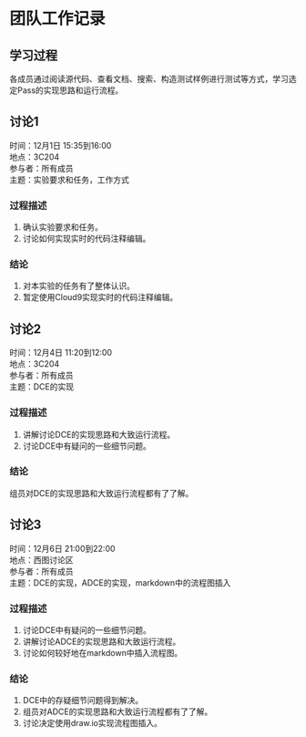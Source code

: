 # 团队工作记录

## 学习过程

各成员通过阅读源代码、查看文档、搜索、构造测试样例进行测试等方式，学习选定Pass的实现思路和运行流程。

## 讨论1

时间：12月1日 15:35到16:00  
地点：3C204  
参与者：所有成员  
主题：实验要求和任务，工作方式  

### 过程描述

1. 确认实验要求和任务。
2. 讨论如何实现实时的代码注释编辑。

### 结论

1. 对本实验的任务有了整体认识。
2. 暂定使用Cloud9实现实时的代码注释编辑。

## 讨论2

时间：12月4日 11:20到12:00  
地点：3C204  
参与者：所有成员  
主题：DCE的实现  

### 过程描述

1. 讲解讨论DCE的实现思路和大致运行流程。
2. 讨论DCE中有疑问的一些细节问题。

### 结论

组员对DCE的实现思路和大致运行流程都有了了解。

## 讨论3

时间：12月6日 21:00到22:00  
地点：西图讨论区  
参与者：所有成员  
主题：DCE的实现，ADCE的实现，markdown中的流程图插入  

### 过程描述

1. 讨论DCE中有疑问的一些细节问题。
2. 讲解讨论ADCE的实现思路和大致运行流程。
3. 讨论如何较好地在markdown中插入流程图。

### 结论

1. DCE中的存疑细节问题得到解决。
2. 组员对ADCE的实现思路和大致运行流程都有了了解。
3. 讨论决定使用draw.io实现流程图插入。  
